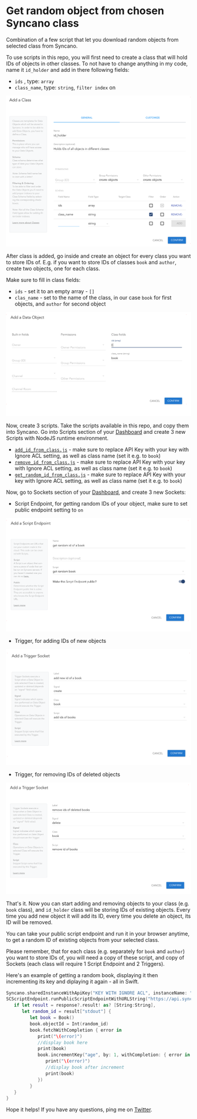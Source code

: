 # Get random object from chosen Syncano class

Combination of a few script that let you download random objects from selected class from Syncano.

To use scripts in this repo, you will first need to create a class that will hold IDs of objects in other classes. To not have to change anything in my code, name it `id_holder` and add in there following fields:

- `ids` , type: `array`
- `class_name`, type: `string`, `filter index` on

![ids_holder class definition](ids_holder_class.png) 

After class is added, go inside and create an object for every class you want to store IDs of. E.g. if you want to store IDs of classes `book` and `author`, create two objects, one for each class. 

Make sure to fill in class fields:

- `ids` - set it to an empty array - `[]`
- `clas_name` - set to the name of the class, in our case `book` for first objects, and `author` for second object

![example of adding ID holder object](new_id_holder_object.png)

Now, create 3 scripts. Take the scripts available in this repo, and copy them into Syncano. Go into Scripts section of your [Dashboard](https://dashboard.syncano.io) and create 3 new Scripts with NodeJS runtime environment.

- [`add_id_from_class.js`](add_id_from_class.js) - make sure to replace API Key with your key with Ignore ACL setting, as well as class name (set it e.g. to `book`)
- [`remove_id_from_class.js`](remove_id_from_class.js) - make sure to replace API Key with your key with Ignore ACL setting, as well as class name (set it e.g. to `book`)
- [`get_random_id_from_class.js`](get_random_id_from_class.js) - make sure to replace API Key with your key with Ignore ACL setting, as well as class name (set it e.g. to `book`)

Now, go to Sockets section of your [Dashboard](https://dashboard.syncano.io), and create 3 new Sockets:

- Script Endpoint, for getting random IDs of your object, make sure to set public endpoint setting to `on`

![get random id script endpoint](get_random_id_script_endpoint.png)

- Trigger, for adding IDs of new objects

![add book id trigger](add_book_id_trigger.png)

- Trigger, for removing IDs of deleted objects

![remove book id trigger](remove_book_id_trigger.png)

That's it. Now you can start adding and removing objects to your class (e.g. `book` class), and `id_holder` class will be storing IDs of existing objects. 
Every time you add new object it will add its ID, every time you delete an object, its ID will be removed.

You can take your public script endpoint and run it in your browser anytime, to get a random ID of existing objects from your selected class.

Please remember, that for each class (e.g. separately for `book` and `author`) you want to store IDs of, you will need a copy of these script, and copy of Sockets (each class will require 1 Script Endpoint and 2 Triggers).

Here's an example of getting a random book, displaying it then incrementing its key and diplaying it again - all in Swift.

```swift
Syncano.sharedInstanceWithApiKey("KEY WITH IGNORE ACL", instanceName: "INSTANCE_NAME")
SCScriptEndpoint.runPublicScriptEndpointWithURLString("https://api.syncano.io/v1.1/instances/syncano-support/endpoints/scripts/p/32e7a2452025158941345043d954b643447b0c50/get_random_book_id/", payload: [:]) { response, error in
   if let result = response?.result! as? [String:String],
      let random_id = result["stdout"] {
         let book = Book()
         book.objectId = Int(random_id)
         book.fetchWithCompletion { error in
            print("\(error)")
            //display book here
            print(book)
            book.incrementKey("age", by: 1, withCompletion: { error in
               print("\(error)")
               //display book after increment
               print(book)
            })
         }
   }
}
``` 

Hope it helps! If you have any questions, ping me on [Twitter](https://twitter.com/lifcio).

